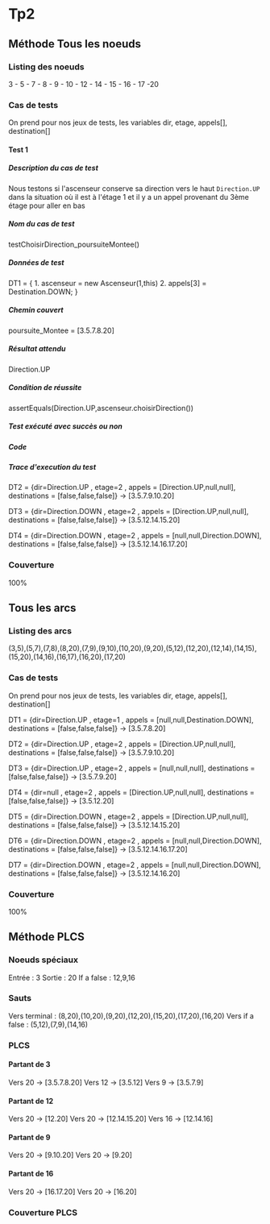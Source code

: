 # Tp2
## Méthode Tous les noeuds
### Listing des noeuds
3 - 5 - 7 - 8 - 9 - 10 - 12 - 14 - 15 - 16 - 17 -20
### Cas de tests
On prend pour nos jeux de tests, les variables dir, etage, appels[], destination[]

#### Test 1
##### Description du cas de test
Nous testons si l'ascenseur conserve sa direction vers le haut `Direction.UP` dans la situation où il est à l'étage 1 et il y a un appel provenant du 3ème étage pour aller en bas
##### Nom du cas de test
testChoisirDirection_poursuiteMontee()
##### Données de test
DT1 = {
    1. ascenseur = new Ascenseur(1,this)
    2. appels[3] = Destination.DOWN;
    }
##### Chemin couvert
poursuite_Montee = [3.5.7.8.20]
##### Résultat attendu
Direction.UP
##### Condition de réussite
assertEquals(Direction.UP,ascenseur.choisirDirection())
##### Test exécuté avec succès ou non
##### Code
##### Trace d'execution du test

DT2 = {dir=Direction.UP , etage=2 , appels = [Direction.UP,null,null],
destinations = [false,false,false]} -> [3.5.7.9.10.20]

DT3 = {dir=Direction.DOWN , etage=2 , appels = [Direction.UP,null,null],
destinations = [false,false,false]} -> [3.5.12.14.15.20]

DT4 = {dir=Direction.DOWN , etage=2 , appels = [null,null,Direction.DOWN],
destinations = [false,false,false]} -> [3.5.12.14.16.17.20]

### Couverture
100%

## Tous les arcs
### Listing des arcs
(3,5),(5,7),(7,8),(8,20),(7,9),(9,10),(10,20),(9,20),(5,12),(12,20),(12,14),(14,15),(15,20),(14,16),(16,17),(16,20),(17,20)
### Cas de tests
On prend pour nos jeux de tests, les variables dir, etage, appels[], destination[]

DT1 = {dir=Direction.UP , etage=1 , appels = [null,null,Destination.DOWN],
destinations = [false,false,false]} -> [3.5.7.8.20]

DT2 = {dir=Direction.UP , etage=2 , appels = [Direction.UP,null,null],
destinations = [false,false,false]} -> [3.5.7.9.10.20]

DT3 = {dir=Direction.UP , etage=2 , appels = [null,null,null],
destinations = [false,false,false]} -> [3.5.7.9.20]

DT4 = {dir=null , etage=2 , appels = [Direction.UP,null,null],
destinations = [false,false,false]} -> [3.5.12.20]

DT5 = {dir=Direction.DOWN , etage=2 , appels = [Direction.UP,null,null],
destinations = [false,false,false]} -> [3.5.12.14.15.20]

DT6 = {dir=Direction.DOWN , etage=2 , appels = [null,null,Direction.DOWN],
destinations = [false,false,false]} -> [3.5.12.14.16.17.20]

DT7 = {dir=Direction.DOWN , etage=2 , appels = [null,null,Direction.DOWN],
destinations = [false,false,false]} -> [3.5.12.14.16.20]

### Couverture
100%

## Méthode PLCS
### Noeuds spéciaux
Entrée : 3
Sortie : 20
If a false : 12,9,16
### Sauts
Vers terminal : (8,20),(10,20),(9,20),(12,20),(15,20),(17,20),(16,20)
Vers if a false : (5,12),(7,9),(14,16)
### PLCS
#### Partant de 3
Vers 20 -> [3.5.7.8.20]
Vers 12 -> [3.5.12]
Vers 9 -> [3.5.7.9]
#### Partant de 12
Vers 20 -> [12.20]
Vers 20 -> [12.14.15.20]
Vers 16 -> [12.14.16]
#### Partant de 9
Vers 20 -> [9.10.20]
Vers 20 -> [9.20]
#### Partant de 16
Vers 20 -> [16.17.20]
Vers 20 -> [16.20]
### Couverture PLCS


